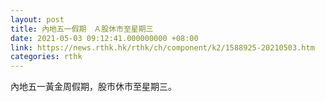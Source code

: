 ```yaml
---
layout: post
title: 內地五一假期　Ａ股休市至星期三
date: 2021-05-03 09:12:41.000000000 +08:00
link: https://news.rthk.hk/rthk/ch/component/k2/1588925-20210503.htm
categories: rthk
---
```


內地五一黃金周假期，股市休市至星期三。
